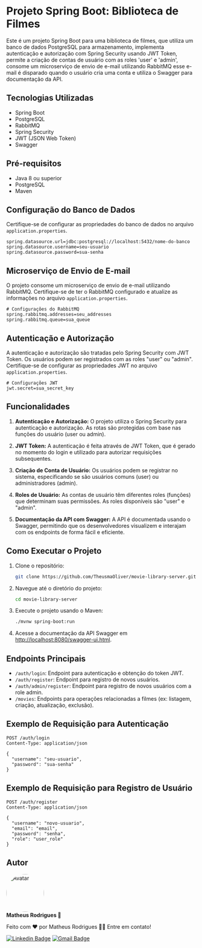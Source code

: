 # Projeto Spring Boot: Biblioteca de Filmes

Este é um projeto Spring Boot para uma biblioteca de filmes, que utiliza um banco de dados PostgreSQL para armazenamento, implementa autenticação e autorização com Spring Security usando JWT Token, permite a criação de contas de usuário com as roles 'user' e 'admin', consome um microserviço de envio de e-mail utilizando RabbitMQ esse e-mail é disparado quando o usuário cria uma conta e utiliza o Swagger para documentação da API.
## Tecnologias Utilizadas

- Spring Boot
- PostgreSQL
- RabbitMQ
- Spring Security
- JWT (JSON Web Token)
- Swagger

## Pré-requisitos

- Java 8 ou superior
- PostgreSQL
- Maven

## Configuração do Banco de Dados

Certifique-se de configurar as propriedades do banco de dados no arquivo `application.properties`.

```properties
spring.datasource.url=jdbc:postgresql://localhost:5432/nome-do-banco
spring.datasource.username=seu-usuario
spring.datasource.password=sua-senha
```

## Microserviço de Envio de E-mail

O projeto consome um microserviço de envio de e-mail utilizando RabbitMQ. Certifique-se de ter o RabbitMQ configurado e atualize as informações no arquivo `application.properties`.

```properties
# Configurações do RabbitMQ
spring.rabbitmq.addresses=seu_addresses
spring.rabbitmq.queue=sua_queue
```

## Autenticação e Autorização

A autenticação e autorização são tratadas pelo Spring Security com JWT Token. Os usuários podem ser registrados com as roles "user" ou "admin". Certifique-se de configurar as propriedades JWT no arquivo `application.properties`.

```properties
# Configurações JWT
jwt.secret=sua_secret_key
```

## Funcionalidades

1. **Autenticação e Autorização:** O projeto utiliza o Spring Security para autenticação e autorização. As rotas são protegidas com base nas funções do usuário (user ou admin).

2. **JWT Token:** A autenticação é feita através de JWT Token, que é gerado no momento do login e utilizado para autorizar requisições subsequentes.

3. **Criação de Conta de Usuário:** Os usuários podem se registrar no sistema, especificando se são usuários comuns (user) ou administradores (admin).

4. **Roles de Usuário:** As contas de usuário têm diferentes roles (funções) que determinam suas permissões. As roles disponíveis são "user" e "admin".

5. **Documentação da API com Swagger:** A API é documentada usando o Swagger, permitindo que os desenvolvedores visualizem e interajam com os endpoints de forma fácil e eficiente.

## Como Executar o Projeto

1. Clone o repositório: 
   ```bash
   git clone https://github.com/TheusmaOliver/movie-library-server.git
   ```

2. Navegue até o diretório do projeto:
   ```bash
   cd movie-library-server
   ```

3. Execute o projeto usando o Maven:
   ```bash
   ./mvnw spring-boot:run
   ```

4. Acesse a documentação da API Swagger em [http://localhost:8080/swagger-ui.html](http://localhost:8080/swagger-ui.html).

## Endpoints Principais

- `/auth/login`: Endpoint para autenticação e obtenção do token JWT.
- `/auth/register`: Endpoint para registro de novos usuários.
- `/auth/admin/register`: Endpoint para registro de novos usuários com a role admin.
- `/movies`: Endpoints para operações relacionadas a filmes (ex: listagem, criação, atualização, exclusão).

## Exemplo de Requisição para Autenticação

```http
POST /auth/login
Content-Type: application/json

{
  "username": "seu-usuario",
  "password": "sua-senha"
}
```

## Exemplo de Requisição para Registro de Usuário

```http
POST /auth/register
Content-Type: application/json

{
  "username": "novo-usuario",
  "email": "email",
  "password": "senha",
  "role": "user_role"
}
```

## Autor
  
 <img style="border-radius: 50%;" src="https://avatars3.githubusercontent.com/u/81190214?s=460&u=61b426b901b8fe02e12019b1fdb67bf0072d4f00&v=4" width="100px;" alt="Avatar"/>
 <br />
 <b width="36px">Matheus Rodrigues 🚀</b>


Feito com ❤️ por Matheus Rodrigues 👋🏽 Entre em contato!

[![Linkedin Badge](https://img.shields.io/badge/-Matheus-blue?style=flat-square&logo=Linkedin&logoColor=white&link=https://www.linkedin.com/in/theusmaoliver/)](https://www.linkedin.com/in/theusmaoliver/) 
[![Gmail Badge](https://img.shields.io/badge/-matheusrodriguesoliveira273@gmail.com-c14438?style=flat-square&logo=Gmail&logoColor=white&link=mailto:matheusrodriguesoliveira273@gmail.com)](mailto:matheusrodriguesoliveira273@gmail.com)

